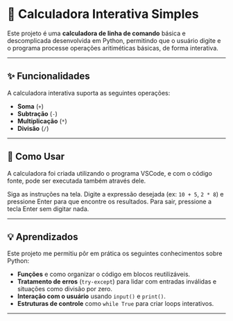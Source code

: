 # 🧮 Calculadora Interativa Simples

Este projeto é uma **calculadora de linha de comando** básica e descomplicada desenvolvida em Python, 
permitindo que o usuário digite e o programa processe operações aritiméticas básicas, de forma interativa.

---

## ✨ Funcionalidades

A calculadora interativa suporta as seguintes operações:

* **Soma** (`+`)
* **Subtração** (`-`)
* **Multiplicação** (`*`)
* **Divisão** (`/`)

---

## 🚀 Como Usar

A calculadora foi criada utilizando o programa VSCode, e com o código fonte, pode ser executada também através dele. 

Siga as instruções na tela. Digite a expressão desejada (ex: `10 + 5`, `2 * 8`) e pressione Enter para que encontre os resultados.
    Para sair, pressione a tecla Enter sem digitar nada.

---

## 💡 Aprendizados

Este projeto me permitiu pôr em prática os seguintes conhecimentos sobre Python:

* **Funções** e como organizar o código em blocos reutilizáveis.
* **Tratamento de erros** (`try-except`) para lidar com entradas inválidas e situações como divisão por zero.
* **Interação com o usuário** usando `input()` e `print()`.
* **Estruturas de controle** como `while True` para criar loops interativos.

---
